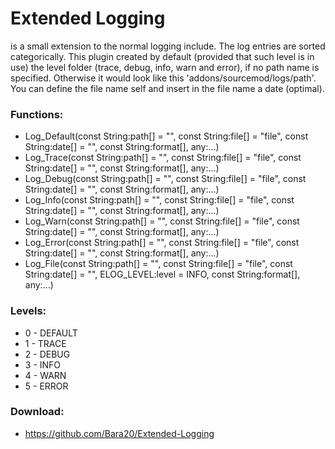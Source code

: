 Extended Logging
============

is a small extension to the normal logging include. The log entries are sorted categorically. This plugin created by default (provided that such level is in use) the level folder (trace, debug, info, warn and error), if no path name is specified. Otherwise it would look like this 'addons/sourcemod/logs/path'. You can define the file name self and insert in the file name a date (optimal).

### Functions:
 + Log_Default(const String:path[] = "", const String:file[] = "file", const String:date[] = "",  const String:format[], any:...)
 + Log_Trace(const String:path[] = "", const String:file[] = "file", const String:date[] = "",  const String:format[], any:...)
 + Log_Debug(const String:path[] = "", const String:file[] = "file", const String:date[] = "",  const String:format[], any:...)
 + Log_Info(const String:path[] = "", const String:file[] = "file", const String:date[] = "",  const String:format[], any:...)
 + Log_Warn(const String:path[] = "", const String:file[] = "file", const String:date[] = "",  const String:format[], any:...)
 + Log_Error(const String:path[] = "", const String:file[] = "file", const String:date[] = "",  const String:format[], any:...)
 + Log_File(const String:path[] = "", const String:file[] = "file", const String:date[] = "", ELOG_LEVEL:level = INFO, const String:format[], any:...)

### Levels:
 + 0 - DEFAULT
 + 1 - TRACE
 + 2 - DEBUG
 + 3 - INFO
 + 4 - WARN
 + 5 - ERROR

### Download:
 + https://github.com/Bara20/Extended-Logging